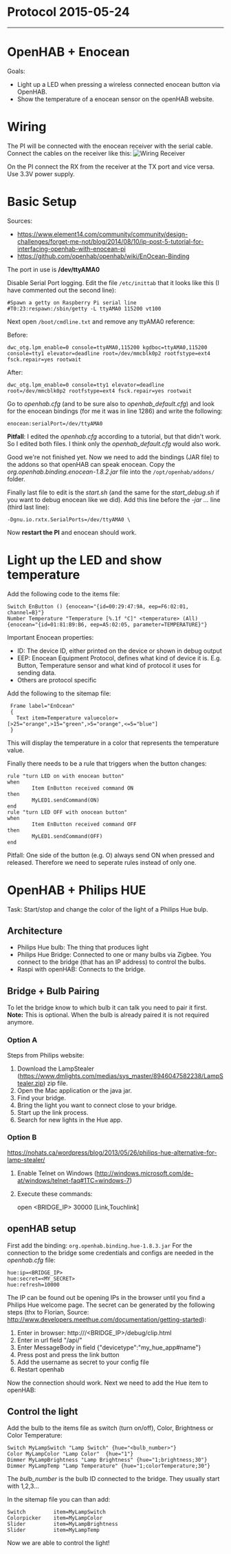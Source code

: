 # Protocol 2015-05-24
---

# OpenHAB + Enocean

Goals:
* Light up a LED when pressing a wireless connected enocean button via OpenHAB. 
* Show the temperature of a enocean sensor on the openHAB website. 

# Wiring

The PI will be connected with the enocean receiver with the serial cable. Connect the cables on the receiver like this:
![Wiring Receiver](http://www.kerrywong.com/blog/wp-content/uploads/2014/08/EnOceanSensorsTransceiverPinout.jpg)

On the PI connect the RX from the receiver at the TX port and vice versa. Use 3.3V power supply.

# Basic Setup

Sources: 
* https://www.element14.com/community/community/design-challenges/forget-me-not/blog/2014/08/10/ip-post-5-tutorial-for-interfacing-openhab-with-enocean-pi
* https://github.com/openhab/openhab/wiki/EnOcean-Binding

The port in use is **/dev/ttyAMA0**

Disable Serial Port logging. Edit the file ```/etc/inittab``` that it looks like this (I have commented out the second line):
    
    #Spawn a getty on Raspberry Pi serial line
    #T0:23:respawn:/sbin/getty -L ttyAMA0 115200 vt100


Next open ```/boot/cmdline.txt``` and remove any ttyAMA0 reference:

Before:

    dwc_otg.lpm_enable=0 console=ttyAMA0,115200 kgdboc=ttyAMA0,115200 console=tty1 elevator=deadline root=/dev/mmcblk0p2 rootfstype=ext4 fsck.repair=yes rootwait

After:

    dwc_otg.lpm_enable=0 console=tty1 elevator=deadline root=/dev/mmcblk0p2 rootfstype=ext4 fsck.repair=yes rootwait


Go to *openhab.cfg* (and to be sure also to *openhab_default.cfg*) and look for the enocean bindings (for me it was in line 1286) and write the following:

    enocean:serialPort=/dev/ttyAMA0
    
**Pitfall**: I edited the *openhab.cfg* according to a tutorial, but that didn't work. So I edited both files. I think only the *openhab_default.cfg* would also work.

Good we're not finished yet. Now we need to add the bindings (JAR file) to the addons so that openHAB can speak enocean. Copy the *org.openhab.binding.enocean-1.8.2.jar* file into the ```/opt/openhab/addons/``` folder.

Finally last file to edit is the *start.sh* (and the same for the *start_debug.sh* if you want to debug enocean like we did). Add this line before the *-jar ...* line (third last line):

    -Dgnu.io.rxtx.SerialPorts=/dev/ttyAMA0 \
    
Now **restart the PI** and enocean should work.

# Light up the LED and show temperature

Add the following code to the items file:

    Switch EnButton () {enocean="{id=00:29:47:9A, eep=F6:02:01, channel=B}"}
    Number Temperature "Temperature [%.1f °C]" <temperature> (All) {enocean="{id=01:81:B9:B6, eep=A5:02:05, parameter=TEMPERATURE}"}
    
Important Enocean properties:
* ID: The device ID, either printed on the device or shown in debug output
* EEP: Enocean Equipment Protocol, defines what kind of device it is. E.g. Button, Temperature sensor and what kind of protocol it uses for sending data.
* Others are protocol specific

Add the following to the sitemap file:

     Frame label="EnOcean"
     {
       Text item=Temperature valuecolor=[>25="orange",>15="green",>5="orange",<=5="blue"]
     }
     
This will display the temperature in a color that represents the temperature value.

Finally there needs to be a rule that triggers when the button changes:

    rule "turn LED on with enocean button"
    when
            Item EnButton received command ON
    then
            MyLED1.sendCommand(ON)
    end
    rule "turn LED OFF with onocean button"
    when
            Item EnButton received command OFF
    then
            MyLED1.sendCommand(OFF)
    end

Pitfall: One side of the button (e.g. O) always send ON when pressed and released. Therefore we need to seperate rules instead of only one.

# OpenHAB + Philips HUE
Task: Start/stop and change the color of the light of a Philips Hue bulp.

## Architecture
* Philips Hue bulb: The thing that produces light
* Philips Hue Bridge: Connected to one or many bulbs via Zigbee. You connect to the bridge (that has an IP address) to control the bulbs.
* Raspi with openHAB: Connects to the bridge.

## Bridge + Bulb Pairing
To let the bridge know to which bulb it can talk you need to pair it first.
**Note:** This is optional. When the bulb is already paired it is not required anymore.
### Option A
Steps from Philips website:
1) Download the LampStealer (https://www.dmlights.com/medias/sys_master/8946047582238/LampStealer.zip) zip file.
2) Open the Mac application or the java jar.
3) Find your bridge.
4) Bring the light you want to connect close to your bridge.
5) Start up the link process.
6) Search for new lights in the Hue app.

### Option B
https://nohats.ca/wordpress/blog/2013/05/26/philips-hue-alternative-for-lamp-stealer/
1) Enable Telnet on Windows (http://windows.microsoft.com/de-at/windows/telnet-faq#1TC=windows-7)
2) Execute these commands:


    open <BRIDGE_IP> 30000
    [Link,Touchlink]

## openHAB setup

First add the binding: ```org.openhab.binding.hue-1.8.3.jar```
For the connection to the bridge some credentials and configs are needed in the *openhab.cfg* file:
    
    hue:ip=<BRIDGE_IP>
    hue:secret=<MY_SECRET>
    hue:refresh=10000

The IP can be found out be opening IPs in the browser until you find a Philips Hue welcome page.
The secret can be generated by the following steps (thx to Florian, Source: http://www.developers.meethue.com/documentation/getting-started):

1) Enter in browser: http:///<BRIDGE_IP>/debug/clip.html 
2) Enter in url field "/api/" 
3) Enter MessageBody in field {"devicetype":"my_hue_app#name"} 
4) Press post and press the link button 
5) Add the username as secret to your config file
6) Restart openhab

Now the connection should work. Next we need to add the Hue item to openHAB:

## Control the light

Add the bulb to the items file as switch (turn on/off), Color, Brightness or Color Temperature:

    Switch MyLampSwitch "Lamp Switch" {hue="<bulb_number>"}
    Color MyLampColor "Lamp Color"  {hue="1"}
    Dimmer MyLampBrightness "Lamp Brightness" {hue="1;brightness;30"}
    Dimmer MyLampTemp "Lamp Temperature" {hue="1;colorTemperature;30"}
    
The *bulb_number* is the bulb ID connected to the bridge. They usually start with 1,2,3...

In the sitemap file you can than add:

    Switch         item=MyLampSwitch
    Colorpicker    item=MyLampColor
    Slider         item=MyLampBrightness
    Slider         item=MyLampTemp

Now we are able to control the light!








